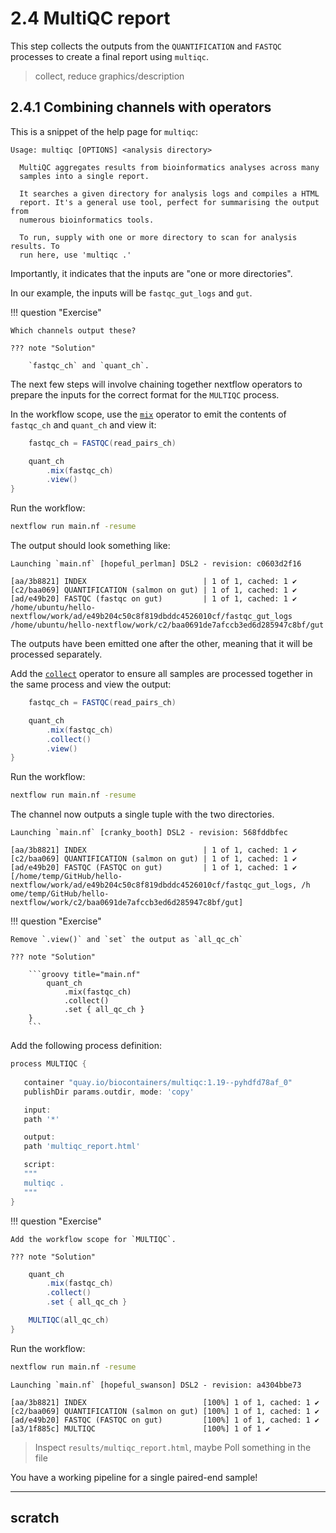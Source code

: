 # 2.4 MultiQC report

This step collects the outputs from the `QUANTIFICATION` and `FASTQC` processes
to create a final report using `multiqc`.  

> collect, reduce graphics/description  

## 2.4.1 Combining channels with operators  

This is a snippet of the help page for `multiqc`:  

```console
Usage: multiqc [OPTIONS] <analysis directory>

  MultiQC aggregates results from bioinformatics analyses across many
  samples into a single report.

  It searches a given directory for analysis logs and compiles a HTML
  report. It's a general use tool, perfect for summarising the output from
  numerous bioinformatics tools.

  To run, supply with one or more directory to scan for analysis results. To
  run here, use 'multiqc .'
```

Importantly, it indicates that the inputs are "one or more directories".  

In our example, the inputs will be `fastqc_gut_logs` and `gut`.  

!!! question "Exercise"

    Which channels output these?

    ??? note "Solution"

        `fastqc_ch` and `quant_ch`.  

The next few steps will involve chaining together nextflow operators to prepare
the inputs for the correct format for the `MULTIQC` process.  

In the workflow scope, use the 
[`mix`](https://www.nextflow.io/docs/latest/operator.html#mix) operator to
emit the contents of `fastqc_ch` and `quant_ch` and view it:  

```groovy title="main.nf"
    fastqc_ch = FASTQC(read_pairs_ch)

    quant_ch
        .mix(fastqc_ch)
        .view()
}
```

Run the workflow:  

```bash
nextflow run main.nf -resume  
```

The output should look something like:  

```console title="Output"
Launching `main.nf` [hopeful_perlman] DSL2 - revision: c0603d2f16

[aa/3b8821] INDEX                          | 1 of 1, cached: 1 ✔
[c2/baa069] QUANTIFICATION (salmon on gut) | 1 of 1, cached: 1 ✔
[ad/e49b20] FASTQC (fastqc on gut)         | 1 of 1, cached: 1 ✔
/home/ubuntu/hello-nextflow/work/ad/e49b204c50c8f819dbddc4526010cf/fastqc_gut_logs
/home/ubuntu/hello-nextflow/work/c2/baa0691de7afccb3ed6d285947c8bf/gut

```  

The outputs have been emitted one after the other, meaning that it will be
processed separately. 

Add the [`collect`](https://www.nextflow.io/docs/latest/operator.html#collect)
operator to ensure all samples are processed together in the same
process and view the output:  

```groovy title="main.nf"
    fastqc_ch = FASTQC(read_pairs_ch)

    quant_ch
        .mix(fastqc_ch)
        .collect()
        .view()
}
```

Run the workflow:  

```bash
nextflow run main.nf -resume  
```

The channel now outputs a single tuple with the two directories.  

```console title="Output"
Launching `main.nf` [cranky_booth] DSL2 - revision: 568fddbfec

[aa/3b8821] INDEX                          | 1 of 1, cached: 1 ✔
[c2/baa069] QUANTIFICATION (salmon on gut) | 1 of 1, cached: 1 ✔
[ad/e49b20] FASTQC (FASTQC on gut)         | 1 of 1, cached: 1 ✔
[/home/temp/GitHub/hello-nextflow/work/ad/e49b204c50c8f819dbddc4526010cf/fastqc_gut_logs, /h
ome/temp/GitHub/hello-nextflow/work/c2/baa0691de7afccb3ed6d285947c8bf/gut]

```

!!! question "Exercise"

    Remove `.view()` and `set` the output as `all_qc_ch` 

    ??? note "Solution"
        
        ```groovy title="main.nf"
            quant_ch
                .mix(fastqc_ch)
                .collect()
                .set { all_qc_ch }
        }
        ```

Add the following process definition:  

```groovy title="main.nf"
process MULTIQC {
   
   container "quay.io/biocontainers/multiqc:1.19--pyhdfd78af_0"
   publishDir params.outdir, mode: 'copy'

   input:
   path '*'

   output:
   path 'multiqc_report.html'

   script:
   """
   multiqc .
   """
}
```

!!! question "Exercise"

    Add the workflow scope for `MULTIQC`.

    ??? note "Solution"

```groovy title="main.nf"
    quant_ch
        .mix(fastqc_ch)
        .collect()
        .set { all_qc_ch }

    MULTIQC(all_qc_ch)
}
```

Run the workflow:  

```bash
nextflow run main.nf -resume  
```

```console title="Output"
Launching `main.nf` [hopeful_swanson] DSL2 - revision: a4304bbe73

[aa/3b8821] INDEX                          [100%] 1 of 1, cached: 1 ✔
[c2/baa069] QUANTIFICATION (salmon on gut) [100%] 1 of 1, cached: 1 ✔
[ad/e49b20] FASTQC (FASTQC on gut)         [100%] 1 of 1, cached: 1 ✔
[a3/1f885c] MULTIQC                        [100%] 1 of 1 ✔

```

> Inspect `results/multiqc_report.html`, maybe Poll something in the file  

You have a working pipeline for a single paired-end sample!

---

## scratch
